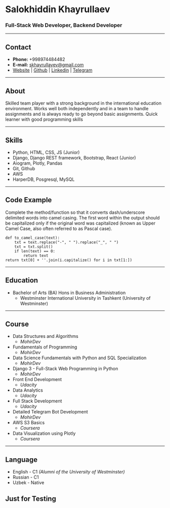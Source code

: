 # Salokhiddin Khayrullaev
### Full-Stack Web Developer, Backend Developer

---

## Contact
- **Phone:** +998974484482
- **E-mail:** skhayrullayev@gmail.com
- [Website](https://abu-abdulloh.uz) | [Github](https://github.com/skhayrullayev) | [Linkedin](https://www.linkedin.com/in/salohiddin-khayrullayev/) | [Telegram](https://t.me/llabuabdullohll)

---

## About
Skilled team player with a strong background in the international education environment. Works well both independently and in a team to handle assignments and is always ready to go beyond basic assignments. Quick learner with good programming skills

---

## Skills
- Python, HTML, CSS, JS (Junior)
- Django, Django REST framework, Bootstrap, React (Junior)
- Aiogram, Plotly, Pandas
- Git, Github
- AWS 
- HarperDB, Posgresql, MySQL

---

## Code Example
Complete the method/function so that it converts dash/underscore delimited words into camel casing. The first word within the output should be capitalized only if the original word was capitalized (known as Upper Camel Case, also often referred to as Pascal case).
``` 
def to_camel_case(text):
    txt = text.replace("-", " ").replace("_", " ")
    txt = txt.split()
    if len(text) == 0:
        return text
return txt[0] + ''.join(i.capitalize() for i in txt[1:])
```

---

## Education
- Bachelor of Arts (BA) Hons in Business Administration
    - Westminster International University in Tashkent (University of Westminster)

---

## Course
- Data Structures and Algorithms
    - *MohirDev*
- Fundamentals of Programming
    - *MohirDev*
- Data Science Fundamentals with Python and SQL Specialization
    - *MohirDev*
- Django 3 - Full-Stack Web Programming in Python
    - *MohirDev*
- Front End Development
    - *Udacity*
- Data Analytics
    - *Udacity*
- Full Stack Development
    - *Udacity*
- Detailed Telegram Bot Development
    - *MohirDev*
- AWS S3 Basics
    - *Coursera*
- Data Visualization using Plotly
    - *Coursera*

---

## Language
- English - C1 *(Alumni of the University of Westminster)*
- Russian - C1
- Uzbek - Native

## Just for Testing
